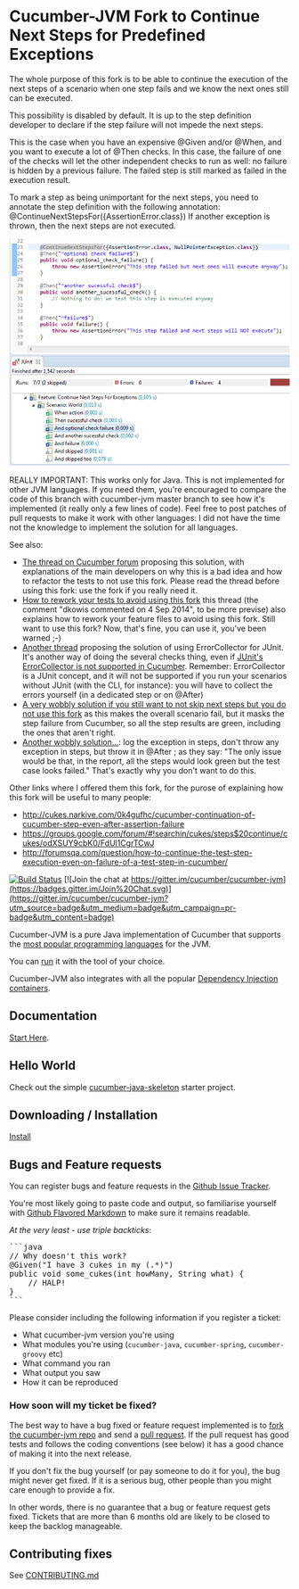 # Cucumber-JVM Fork to Continue Next Steps for Predefined Exceptions
The whole purpose of this fork is to be able to continue the execution of the next steps of a scenario when one step fails and we know the next ones still can be executed.

This possibility is disabled by default.
It is up to the step definition developer to declare if the step failure will not impede the next steps.

This is the case when you have an expensive @Given and/or @When, and you want to execute a lot of @Then checks.
In this case, the failure of one of the checks will let the other independent checks to run as well: no failure is hidden by a previous failure.
The failed step is still marked as failed in the execution result.

To mark a step as being unimportant for the next steps, you need to annotate the step definition with the following annotation:
@ContinueNextStepsFor({AssertionError.class})
If another exception is thrown, then the next steps are not executed.

![Screenshot](/fork-purpose.png)

REALLY IMPORTANT:
This works only for Java. This is not implemented for other JVM languages. If you need them, you're encouraged to compare the code of this branch with cucumber-jvm master branch to see how it's implemented (it really only a few lines of code). Feel free to post patches of pull requests to make it work with other languages: I did not have the time not the knowledge to implement the solution for all languages.

See also:
* [The thread on Cucumber forum](https://groups.google.com/forum/#!topic/cukes/xTqSyR1qvSc) proposing this solution, with explanations of the main developers on why this is a bad idea and how to refactor the tests to not use this fork. Please read the thread before using this fork: use the fork if you really need it.
* [How to rework your tests to avoid using this fork](https://github.com/cucumber/cucumber-jvm/issues/771) this thread (the comment "dkowis commented on 4 Sep 2014", to be more previse) also explains how to rework your feature files to avoid using this fork. Still want to use this fork? Now, that's fine, you can use it, you've been warned ;-)
* [Another thread](https://groups.google.com/forum/#!searchin/cukes/continue$20after$20failed$20/cukes/OTUjEupNjYk/tZYfMDcy5MkJ) proposing the solution of using ErrorCollector for JUnit. It's another way of doing the several checks thing, even if [JUnit's ErrorCollector is not supported in Cucumber](https://groups.google.com/forum/#!msg/cukes/qMwgAVzWmR0/GSkRUgJ8f4EJ). Remember: ErrorCollector is a JUnit concept, and it will not be supported if you run your scenarios without JUnit (with the CLI, for instance): you will have to collect the errors yourself (in a dedicated step or on @After)
* [A very wobbly solution if you still want to not skip next steps but you do not use this fork](http://stackoverflow.com/questions/6841467/how-can-i-make-cucumber-run-all-the-steps-not-skip-them-even-if-one-of-them-fa) as this makes the overall scenario fail, but it masks the step failure from Cucumber, so all the step results are green, including the ones that aren't right.
* [Another wobbly solution...](http://stackoverflow.com/questions/15298521/continue-running-cucumber-steps-after-a-failure): log the exception in steps, don't throw any exception in steps, but throw it in @After ; as they say: "The only issue would be that, in the report, all the steps would look green but the test case looks failed." That's exactly why you don't want to do this.

Other links where I offered them this fork, for the purose of explaining how this fork will be useful to many people:
* http://cukes.narkive.com/0k4gufhc/cucumber-continuation-of-cucumber-step-even-after-assertion-failure
* https://groups.google.com/forum/#!searchin/cukes/steps$20continue/cukes/odXSUY9cbK0/FdUl1CgrTCwJ
* http://forumsqa.com/question/how-to-continue-the-test-step-execution-even-on-failure-of-a-test-step-in-cucumber/

[![Build Status](https://secure.travis-ci.org/cucumber/cucumber-jvm.png)](http://travis-ci.org/cucumber/cucumber-jvm)
[![Join the chat at https://gitter.im/cucumber/cucumber-jvm](https://badges.gitter.im/Join%20Chat.svg)](https://gitter.im/cucumber/cucumber-jvm?utm_source=badge&utm_medium=badge&utm_campaign=pr-badge&utm_content=badge)

Cucumber-JVM is a pure Java implementation of Cucumber that supports the [most popular programming languages](https://cukes.info/docs/reference/jvm#running) for the JVM.

You can [run](https://cukes.info/docs/reference/jvm#running) it with the tool of your choice.

Cucumber-JVM also integrates with all the popular [Dependency Injection containers](https://cukes.info/docs/reference/java-di).

## Documentation

[Start Here](https://cukes.info/docs).

## Hello World

Check out the simple [cucumber-java-skeleton](https://github.com/cucumber/cucumber-java-skeleton) starter project.

## Downloading / Installation

[Install](https://cukes.info/docs/reference/jvm#installation)

## Bugs and Feature requests

You can register bugs and feature requests in the [Github Issue Tracker](https://github.com/cucumber/cucumber-jvm/issues).

You're most likely going to paste code and output, so familiarise yourself with
[Github Flavored Markdown](http://github.github.com/github-flavored-markdown/) to make sure it remains readable.

*At the very least - use triple backticks*:

<pre>
```java
// Why doesn't this work?
@Given("I have 3 cukes in my (.*)")
public void some_cukes(int howMany, String what) {
    // HALP!
}
```
</pre>

Please consider including the following information if you register a ticket:

* What cucumber-jvm version you're using
* What modules you're using (`cucumber-java`, `cucumber-spring`, `cucumber-groovy` etc)
* What command you ran
* What output you saw
* How it can be reproduced

### How soon will my ticket be fixed?

The best way to have a bug fixed or feature request implemented is to
[fork the cucumber-jvm repo](http://help.github.com/fork-a-repo/) and send a
[pull request](http://help.github.com/send-pull-requests/).
If the pull request has good tests and follows the coding conventions (see below) it has a good chance of
making it into the next release.

If you don't fix the bug yourself (or pay someone to do it for you), the bug might never get fixed. If it is a serious
bug, other people than you might care enough to provide a fix.

In other words, there is no guarantee that a bug or feature request gets fixed. Tickets that are more than 6 months old
are likely to be closed to keep the backlog manageable.

## Contributing fixes

See [CONTRIBUTING.md](https://github.com/cucumber/cucumber-jvm/blob/master/CONTRIBUTING.md)
